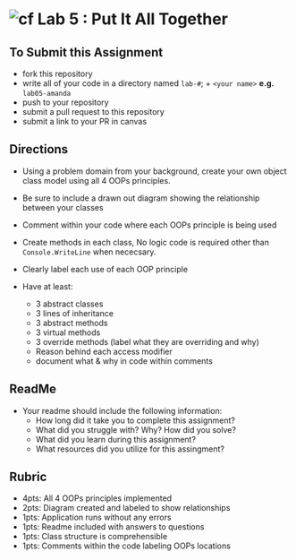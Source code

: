 ![cf](http://i.imgur.com/7v5ASc8.png) Lab 5 : Put It All Together
=====================================

## To Submit this Assignment
- fork this repository
- write all of your code in a directory named `lab-#`; + `<your name>` **e.g.** `lab05-amanda`
- push to your repository
- submit a pull request to this repository
- submit a link to your PR in canvas

## Directions

- Using a problem domain from your background, create your own object class model using all 4 OOPs principles. 
- Be sure to include a drawn out diagram showing the relationship between your classes
- Comment within your code where each OOPs principle is being used
- Create methods in each class, No logic code is required other than `Console.WriteLine` when nececsary.

- Clearly label each use of each OOP principle
- Have at least:
  - 3 abstract classes
  - 3 lines of inheritance
  - 3 abstract methods
  - 3 virtual methods
  - 3 override methods (label what they are overriding and why)
  - Reason behind each access modifier
  - document what & why in code within comments
  
## ReadMe
- Your readme should include the following information:
	- How long did it take you to complete this assignment?
	- What did you struggle with? Why? How did you solve?
	- What did you learn during this assignment?
    - What resources did you utilize for this assingment?

## Rubric
- 4pts: All 4 OOPs principles implemented
- 2pts: Diagram created and labeled to show relationships
- 1pts: Application runs without any errors
- 1pts: Readme included with answers to questions
- 1pts: Class structure is comprehensible
- 1pts: Comments within the code labeling OOPs locations